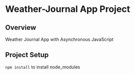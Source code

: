 # Weather-Journal App Project

## Overview
Weather Journal App with Asynchronous JavaScript

## Project Setup
`npm install` to install node_modules
